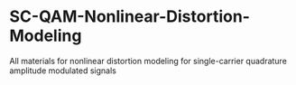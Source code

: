 # SC-QAM-Nonlinear-Distortion-Modeling
All materials for nonlinear distortion modeling for single-carrier quadrature amplitude modulated signals
